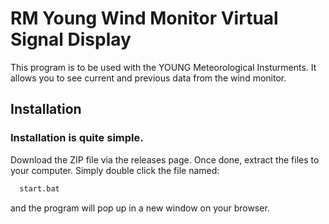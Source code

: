 
# RM Young Wind Monitor Virtual Signal Display

This program is to be used with the YOUNG Meteorological Insturments. It allows you to see current and previous data from the wind monitor. 




## Installation

### Installation is quite simple. 

Download the ZIP file via the releases page. Once done, extract the files to your computer. Simply double click the file named:

```bash
  start.bat
```
and the program will pop up in a new window on your browser. 

#
